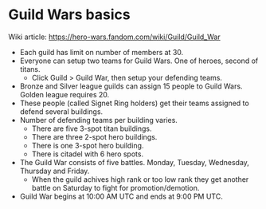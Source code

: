 # Guild Wars basics

Wiki article: https://hero-wars.fandom.com/wiki/Guild/Guild_War

- Each guild has limit on number of members at 30.
- Everyone can setup two teams for Guild Wars. One of heroes, second of titans.
  - Click Guild > Guild War, then setup your defending teams.
- Bronze and Silver league guilds can assign 15 people to Guild Wars. Golden league requires 20.
- These people (called Signet Ring holders) get their teams assigned to defend several buildings.
- Number of defending teams per building varies.
  - There are five 3-spot titan buildings.
  - There are three 2-spot hero buildings.
  - There is one 3-spot hero building.
  - There is citadel with 6 hero spots.
- The Guild War consists of five battles. Monday, Tuesday, Wednesday, Thursday and Friday.
  - When the guild achives high rank or too low rank they get another battle on Saturday to fight for promotion/demotion.
- Guild War begins at 10:00 AM UTC and ends at 9:00 PM UTC.

